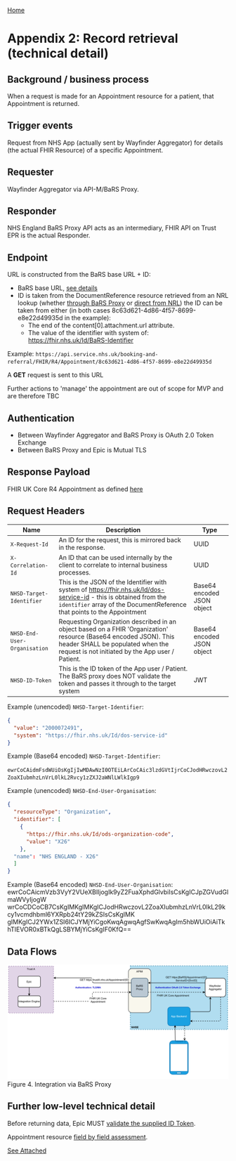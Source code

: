 [Home](../readme.md)

# Appendix 2: Record retrieval (technical detail)

<a name="background"></a>
## Background / business process
When a request is made for an Appointment resource for a patient, that Appointment is returned.

<a name="triggers"></a>
## Trigger events
Request from NHS App (actually sent by Wayfinder Aggregator) for details (the actual FHIR Resource) of a specific Appointment.

<a name="requester"></a>
## Requester
Wayfinder Aggregator via API-M/BaRS Proxy.

<a name="responder"></a>
## Responder
NHS England BaRS Proxy API acts as an intermediary, FHIR API on Trust EPR is the actual Responder.

<a name="endpoint"></a>
## Endpoint
URL is constructed from the BaRS base URL + ID:
* BaRS base URL, [see details](https://digital.nhs.uk/developer/api-catalogue/booking-and-referral-fhir/v1_2_0#overview--environments-and-testing)
* ID is taken from the DocumentReference resource retrieved from an NRL lookup (whether [through BaRS Proxy](https://digital.nhs.uk/developer/api-catalogue/booking-and-referral-fhir/v1_2_0#get-/DocumentReference) or [direct from NRL](https://digital.nhs.uk/developer/api-catalogue/national-record-locator-fhir/v3/consumer#get-/DocumentReference)) the ID can be taken from either (in both cases 8c63d621-4d86-4f57-8699-e8e22d49935d in the example):
  * The end of the content[0].attachment.url attribute.
  * The value  of the identifier with system of: https://fhir.nhs.uk/Id/BaRS-Identifier

Example: `https://api.service.nhs.uk/booking-and-referral/FHIR/R4/Appointment/8c63d621-4d86-4f57-8699-e8e22d49935d`

A __GET__ request is sent to this URL

Further actions to 'manage' the appointment are out of scope for MVP and are therefore TBC

<a name="authentication"></a>
## Authentication
* Between Wayfinder Aggregator and BaRS Proxy is OAuth 2.0 Token Exchange
* Between BaRS Proxy and Epic is Mutual TLS

<a name="payload"></a>
## Response Payload
FHIR UK Core R4 Appointment as defined [here](https://simplifier.net/packages/hl7.fhir.r4.core/4.0.1/files/83384)

<a name="headers"></a>
## Request Headers
| Name | Description | Type |
| --- | --- | --- |
| `X-Request-Id` | An ID for the request, this is mirrored back in the response. | UUID |
| `X-Correlation-Id` | An ID that can be used internally by the client to correlate to internal business processes. | UUID |
| `NHSD-Target-Identifier` | This is the JSON of the Identifier with system of https://fhir.nhs.uk/Id/dos-service-id - this is obtained from the `identifier` array of the DocumentReference that points to the Appointment | Base64 encoded JSON object |
| `NHSD-End-User-Organisation` | Requesting Organization described in an object based on a FHIR 'Organization' resource (Base64 encoded JSON). This header SHALL be populated when the request is not initiated by the App user / Patient. | Base64 encoded JSON object |
| `NHSD-ID-Token` | This is the ID token of the App user / Patient. The BaRS proxy does NOT validate the token and passes it through to the target system | JWT |


Example (unencoded) `NHSD-Target-Identifier`:
```json
{
  "value": "2000072491",
  "system": "https://fhir.nhs.uk/Id/dos-service-id"
}
```

Example (Base64 encoded) `NHSD-Target-Identifier`:

`ewrCoCAidmFsdWUiOsKgIjIwMDAwNzI0OTEiLArCoCAic3lzdGVtIjrCoCJodHRwczovL2ZoaXIubmhzLnVrL0lkL2Rvcy1zZXJ2aWNlLWlkIgp9`



Example (unencoded) `NHSD-End-User-Organisation`:
```json
{
  "resourceType": "Organization",
  "identifier": [
    {
      "https://fhir.nhs.uk/Id/ods-organization-code",
      "value": "X26"
    },
  "name": "NHS ENGLAND - X26"
  ]
}
```
Example (Base64 encoded) `NHSD-End-User-Organisation`: ewrCoCAicmVzb3VyY2VUeXBlIjogIk9yZ2FuaXphdGlvbiIsCsKgICJpZGVudGlmaWVyIjogW
wrCoCDCoCB7CsKgIMKgIMKgICJodHRwczovL2ZoaXIubmhzLnVrL0lkL29kcy1vcmdhbml6YXRpb24tY29kZSIsCsKgIMK
gIMKgICJ2YWx1ZSI6ICJYMjYiCgoKwqAgwqAgfSwKwqAgIm5hbWUiOiAiTkhTIEVOR0xBTkQgLSBYMjYiCsKgIF0KfQ==	

<a name="dataflows"></a>
## Data Flows

![Integration via BaRS Proxy](images/Figure4.svg)
Figure 4. Integration via BaRS Proxy 


<a name="details"></a>
## Further low-level technical detail

Before returning data, Epic MUST [validate the supplied ID Token](token_validation.md).

Appointment resource [field by field assessment](appointment_fields.md).

[See Attached](pdfs/3.pdf)
